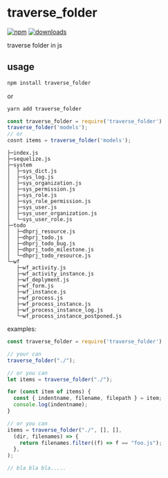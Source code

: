 # traverse_folder

[![npm](https://img.shields.io/npm/v/traverse_folder)](https://www.npmjs.com/package/traverse_folder)
[![downloads](https://img.shields.io/npm/dw/traverse_folder)](https://www.npmjs.com/package/traverse_folder)

traverse folder in js

## usage

```sh
npm install traverse_folder
```
or
```sh
yarn add traverse_folder
```

```javascript
const traverse_folder = require('traverse_folder')
traverse_folder('models');
// or
cosnt items = traverse_folder('models');

```

```
├─index.js
├─sequelize.js
├─system
│  ├─sys_dict.js
│  ├─sys_log.js
│  ├─sys_organization.js
│  ├─sys_permission.js
│  ├─sys_role.js
│  ├─sys_role_permission.js
│  ├─sys_user.js
│  ├─sys_user_organization.js
│  └─sys_user_role.js
├─todo
│  ├─dhprj_resource.js
│  ├─dhprj_todo.js
│  ├─dhprj_todo_bug.js
│  ├─dhprj_todo_milestone.js
│  └─dhprj_todo_resource.js
└─wf
   ├─wf_activity.js
   ├─wf_activity_instance.js
   ├─wf_deplyment.js
   ├─wf_form.js
   ├─wf_instance.js
   ├─wf_process.js
   ├─wf_process_instance.js
   ├─wf_process_instance_log.js
   └─wf_process_instance_postponed.js
```

examples:
```javascript
const traverse_folder = require('traverse_folder')

// your can
traverse_folder("./");

// or you can
let items = traverse_folder("./");

for (const item of items) {
  const { indentname, filename, filepath } = item;
  console.log(indentname);
}

// or you can
items = traverse_folder("./", [], [],
  (dir, filenames) => {
    return filenames.filter((f) => f == "foo.js");
  },
);

// bla bla bla.....


```
